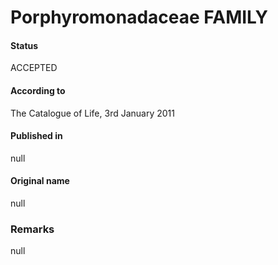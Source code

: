 # Porphyromonadaceae FAMILY

#### Status
ACCEPTED

#### According to
The Catalogue of Life, 3rd January 2011

#### Published in
null

#### Original name
null

### Remarks
null